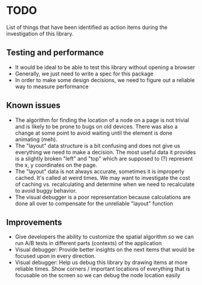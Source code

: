 # TODO

List of things that have been identified as action items during the investigation of this library.

## Testing and performance
- It would be ideal to be able to test this library without opening a browser
- Generally, we just need to write a spec for this package
- In order to make some design decisions, we need to figure out a reliable way to measure performance

## Known issues
- The algorithm for finding the location of a node on a page is not trivial and is likely to be  prone to bugs on old devices. There was also a change at some point to avoid waiting until the element is done animating (meh).
- The "layout" data structure is a bit confusing and does not give us everything we need to make a decision. The most useful data it provides is a slightly broken "left" and "top" which are supposed to (?) represent the x, y coordinates on the page.
- The "layout" data is not always accurate, sometimes it is improperly cached. It's called at weird times. We may want to investigate the cost of caching vs. recalculating and determine when we need to recalculate to avoid buggy behavior.
- The visual debugger is a poor representation because calculations are done all over to compensate for the unreliable "layout" function

## Improvements
- Give developers the ability to customize the spatial algorithm so we can run A/B tests in different parts (contexts) of the application
- Visual debugger: Provide better insights on the next items that would be focused upon in every direction.
- Visual debugger: Help us debug this library by drawing items at more reliable times. Show corners / important locations of everything that is focusable on the screen so we can debug the node location easily